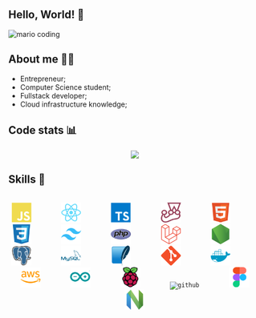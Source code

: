  ## Hello, World! 👋
 ![mario coding](https://i.imgur.com/1ZvVkDc.gif)
 
  ## About me 👨‍💻
 - Entrepreneur;
 - Computer Science student;
 - Fullstack developer;
 - Cloud infrastructure knowledge;
 
 ## Code stats 📊
 <p align="center">
 <img align="center" src="https://streak-stats.demolab.com/?user=Z3r0Duck&theme=github-dark&count_private=true">
</p>
 
 ## Skills 🎯
 <p style="display: inline_block" align="center"><br>
  <code><img alt="Bernardo-Js" height="40" width="40" src="https://raw.githubusercontent.com/devicons/devicon/master/icons/javascript/javascript-plain.svg"></code>
 &nbsp;&nbsp;&nbsp;&nbsp;&nbsp;&nbsp;&nbsp;&nbsp;&nbsp;&nbsp;&nbsp;&nbsp;&nbsp;
  <code><img alt="Bernardo-React" height="40" width="40" src="https://raw.githubusercontent.com/devicons/devicon/master/icons/react/react-original.svg"></code>
 &nbsp;&nbsp;&nbsp;&nbsp;&nbsp;&nbsp;&nbsp;&nbsp;&nbsp;&nbsp;&nbsp;&nbsp;&nbsp;
 <code><img alt="Bernardo-TYPESCRIPT" height="40" width="40" src="https://raw.githubusercontent.com/devicons/devicon/master/icons/typescript/typescript-original.svg"></code>
 &nbsp;&nbsp;&nbsp;&nbsp;&nbsp;&nbsp;&nbsp;&nbsp;&nbsp;&nbsp;&nbsp;&nbsp;&nbsp;
 <code><img alt="Bernardo-JS" height="40" width="40" src="https://raw.githubusercontent.com/devicons/devicon/master/icons/jest/jest-plain.svg"></code>
 &nbsp;&nbsp;&nbsp;&nbsp;&nbsp;&nbsp;&nbsp;&nbsp;&nbsp;&nbsp;&nbsp;&nbsp;&nbsp;
  <code><img alt="Bernardo-HTML" height="40"  src="https://raw.githubusercontent.com/devicons/devicon/master/icons/html5/html5-original.svg"></code>
 &nbsp;&nbsp;&nbsp;&nbsp;&nbsp;&nbsp;&nbsp;&nbsp;&nbsp;&nbsp;&nbsp;&nbsp;&nbsp;
  <code><img alt="Bernardo-CSS" height="40"  src="https://raw.githubusercontent.com/devicons/devicon/master/icons/css3/css3-original.svg"></code>
 &nbsp;&nbsp;&nbsp;&nbsp;&nbsp;&nbsp;&nbsp;&nbsp;&nbsp;&nbsp;&nbsp;&nbsp;&nbsp;
  <code><img alt="Bernardo-TAILWIND" height="40"  src="https://raw.githubusercontent.com/devicons/devicon/master/icons/tailwindcss/tailwindcss-original.svg"></code>
 &nbsp;&nbsp;&nbsp;&nbsp;&nbsp;&nbsp;&nbsp;&nbsp;&nbsp;&nbsp;&nbsp;&nbsp;&nbsp;
  <code><img alt="Bernardo-PHP" height="40"  src="https://raw.githubusercontent.com/devicons/devicon/master/icons/php/php-original.svg"></code>
 &nbsp;&nbsp;&nbsp;&nbsp;&nbsp;&nbsp;&nbsp;&nbsp;&nbsp;&nbsp;&nbsp;&nbsp;&nbsp;
  <code><img alt="Bernardo-LARAVEL" height="40"  src="https://github.com/devicons/devicon/blob/master/icons/laravel/laravel-original.svg"></code>
 &nbsp;&nbsp;&nbsp;&nbsp;&nbsp;&nbsp;&nbsp;&nbsp;&nbsp;&nbsp;&nbsp;&nbsp;&nbsp;
  <code><img alt="Bernardo-NODEJS" height="40"  src="https://github.com/devicons/devicon/blob/master/icons/nodejs/nodejs-original.svg"></code>
 &nbsp;&nbsp;&nbsp;&nbsp;&nbsp;&nbsp;&nbsp;&nbsp;&nbsp;&nbsp;&nbsp;&nbsp;&nbsp;
  <code><img alt="Bernardo-PSQL" height="40"  src="https://github.com/devicons/devicon/blob/master/icons/postgresql/postgresql-original.svg"></code>
 &nbsp;&nbsp;&nbsp;&nbsp;&nbsp;&nbsp;&nbsp;&nbsp;&nbsp;&nbsp;&nbsp;&nbsp;&nbsp;
  <code><img alt="Bernardo-MYSQL" height="40"  src="https://github.com/devicons/devicon/blob/master/icons/mysql/mysql-plain-wordmark.svg"></code>
 &nbsp;&nbsp;&nbsp;&nbsp;&nbsp;&nbsp;&nbsp;&nbsp;&nbsp;&nbsp;&nbsp;&nbsp;&nbsp;
   <code><img alt="Bernardo-SQLITE" height="40"  src="https://github.com/devicons/devicon/blob/master/icons/sqlite/sqlite-original.svg"></code>
 &nbsp;&nbsp;&nbsp;&nbsp;&nbsp;&nbsp;&nbsp;&nbsp;&nbsp;&nbsp;&nbsp;&nbsp;&nbsp;
  <code><img alt="Bernardo-GIT" height="40"  src="https://raw.githubusercontent.com/devicons/devicon/master/icons/git/git-original.svg"></code>
 &nbsp;&nbsp;&nbsp;&nbsp;&nbsp;&nbsp;&nbsp;&nbsp;&nbsp;&nbsp;&nbsp;&nbsp;&nbsp;
  <code><img alt="Bernardo-DOCKER" height="40"  src="https://raw.githubusercontent.com/devicons/devicon/master/icons/docker/docker-plain.svg"></code>
 &nbsp;&nbsp;&nbsp;&nbsp;&nbsp;&nbsp;&nbsp;&nbsp;&nbsp;&nbsp;&nbsp;&nbsp;&nbsp;
  <code><img alt="Bernardo-AWS" height="40"  src="https://raw.githubusercontent.com/devicons/devicon/master/icons/amazonwebservices/amazonwebservices-plain-wordmark.svg"></code>
 &nbsp;&nbsp;&nbsp;&nbsp;&nbsp;&nbsp;&nbsp;&nbsp;&nbsp;&nbsp;&nbsp;&nbsp;&nbsp;
  <code><img alt="Bernardo-ARDUINO" height="40"  src="https://raw.githubusercontent.com/devicons/devicon/master/icons/arduino/arduino-original.svg"></code>
 &nbsp;&nbsp;&nbsp;&nbsp;&nbsp;&nbsp;&nbsp;&nbsp;&nbsp;&nbsp;&nbsp;&nbsp;&nbsp;
  <code><img alt="Bernardo-RASPBERRY" height="40"  src="https://raw.githubusercontent.com/devicons/devicon/master/icons/raspberrypi/raspberrypi-original.svg"></code>
 &nbsp;&nbsp;&nbsp;&nbsp;&nbsp;&nbsp;&nbsp;&nbsp;&nbsp;&nbsp;&nbsp;&nbsp;&nbsp;
  <code><picture><source media="(prefers-color-scheme: dark)" srcset="https://deviconapi.vercel.app/github?theme=dark&size=128"/><img alt="github" title="github" src="https://deviconapi.vercel.app/github?theme=light&size=128" height="40"/></picture></code>
 &nbsp;&nbsp;&nbsp;&nbsp;&nbsp;&nbsp;&nbsp;&nbsp;&nbsp;&nbsp;&nbsp;&nbsp;&nbsp;
  <code><img alt="Bernardo-FIGMA" height="40"  src="https://raw.githubusercontent.com/devicons/devicon/master/icons/figma/figma-original.svg"></code>
 &nbsp;&nbsp;&nbsp;&nbsp;&nbsp;&nbsp;&nbsp;&nbsp;&nbsp;&nbsp;&nbsp;&nbsp;&nbsp;
 <code><img alt="Bernardo-NVIM" height="40"  src="https://raw.githubusercontent.com/devicons/devicon/master/icons/neovim/neovim-original.svg"></code>
 &nbsp;&nbsp;&nbsp;&nbsp;&nbsp;&nbsp;&nbsp;&nbsp;&nbsp;&nbsp;&nbsp;&nbsp;&nbsp;

